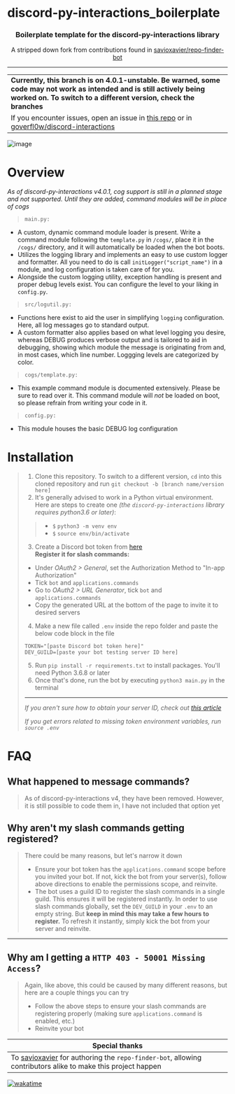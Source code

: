 # discord-py-interactions_boilerplate
<h3 align=center>Boilerplate template for the discord-py-interactions library</h3>
<p align=center>A stripped down fork from contributions found in <a href="https://github.com/savioxavier/repo-finder-bot">savioxavier/repo-finder-bot</a></p>
<hr>

<table>
    <tr>
    <td>
        <b>Currently, this branch is on 4.0.1-unstable. Be warned, some code may not work as intended and is still actively being worked on. To switch to a different version, check the branches</b>
    </td>
    </tr>
    <tr>
    <td>
        If you encounter issues, open an issue in <a href="https://github.com/V3ntus/discord-py-interactions_boilerplate/issues">this repo</a>
      or in <a href="https://github.com/goverfl0w/discord-interactions/issues">goverfl0w/discord-interactions</a>
    </td>
    </tr>
</table>

![image](https://user-images.githubusercontent.com/29584664/149206003-31a184ad-89e2-4481-978b-129cdebb892f.png)

# Overview
*As of discord-py-interactions v4.0.1, cog support is still in a planned stage and not supported. Until they are added, command modules will be in place of cogs*
> `main.py:`
- A custom, dynamic command module loader is present. Write a command module following the `template.py` in `/cogs/`, place it in the `/cogs/` directory, and it will automatically be loaded when the bot boots.
- Utilizes the logging library and implements an easy to use custom logger and formatter. All you need to do is call `initLogger("script_name")` in a module, and log configuration is taken care of for you.
- Alongside the custom logging utility, exception handling is present and proper debug levels exist. You can configure the level to your liking in `config.py`.

> `src/logutil.py:`
- Functions here exist to aid the user in simplifying `logging` configuration. Here, all log messages go to standard output.
- A custom formatter also applies based on what level logging you desire, whereas DEBUG produces verbose output and is tailored to aid in debugging, showing which module the message is originating from and, in most cases, which line number. Loggging levels are categorized by color.

> `cogs/template.py:`
- This example command module is documented extensively. Please be sure to read over it. This command module will *not* be loaded on boot, so please refrain from writing your code in it.

> `config.py:`
- This module houses the basic DEBUG log configuration

# Installation
> 1. Clone this repository. To switch to a different version, `cd` into this cloned repository and run `git checkout -b [branch name/version here]`
> 2. It's generally advised to work in a Python virtual environment. Here are steps to create one *(the `discord-py-interactions` library requires python3.6 or later)*:
> > - `$` `python3 -m venv env`
> > - `$` `source env/bin/activate`
> 3. Create a Discord bot token from [here](https://discord.com/developers/applications/)  
> **Register it for slash commands:**
> - Under *OAuth2 > General*, set the Authorization Method to "In-app Authorization"
> - Tick `bot` and `applications.commands`
> - Go to *OAuth2 > URL Generator*, tick `bot` and `applications.commands`
> - Copy the generated URL at the bottom of the page to invite it to desired servers
> 4. Make a new file called `.env` inside the repo folder and paste the below code block in the file
> ```
> TOKEN="[paste Discord bot token here]"
> DEV_GUILD=[paste your bot testing server ID here]
> ```
> 5. Run `pip install -r requirements.txt` to install packages. You'll need Python 3.6.8 or later
> 6. Once that's done, run the bot by executing `python3 main.py` in the terminal
>
> <hr />
> 
> *If you aren't sure how to obtain your server ID, check out [this article](https://www.alphr.com/discord-find-server-id/)*
> 
> *If you get errors related to missing token environment variables, run `source .env`*

# FAQ
## What happened to message commands?
> As of discord-py-interactions v4, they have been removed. However, it is still possible to code them in, I have not included that option yet

## Why aren't my slash commands getting registered?
> There could be many reasons, but let's narrow it down
> - Ensure your bot token has the `applications.command` scope before you invited your bot. If not, kick the bot from your server(s), follow above directions to enable the permissions scope, and reinvite.
> - The bot uses a guild ID to register the slash commands in a single guild. This ensures it will be registered instantly. In order to use slash commands globally, set the `DEV_GUILD` in your `.env` to an empty string. But **keep in mind this may take a few hours to register.** To refresh it instantly, simply kick the bot from your server and reinvite.

<hr />

## Why am I getting a `HTTP 403 - 50001 Missing Access`?
> Again, like above, this could be caused by many different reasons, but here are a couple things you can try
> - Follow the above steps to ensure your slash commands are registering properly (making sure `applications.command` is enabled, etc.)
> - Reinvite your bot

| **Special thanks** |
| --- |
| To [savioxavier](https://github.com/savioxavier/repo-finder-bot) for authoring the `repo-finder-bot`, allowing contributors alike to make this project happen |

[![wakatime](https://wakatime.com/badge/github/V3ntus/discord-py-interactions_boilerplate.svg)](https://wakatime.com/badge/github/V3ntus/discord-py-interactions_boilerplate)
